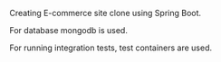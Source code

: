 Creating E-commerce site clone using Spring Boot.

For database mongodb is used.

For running integration tests, test containers are used.